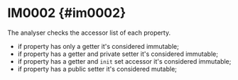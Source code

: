 # IM0002 {#im0002}

The analyser checks the accessor list of each property.

- if property has only a getter it's considered immutable;
- if property has a getter and private setter it's considered immutable;
- if property has a getter and `init` set accessor it's considered immutable;
- if property has a public setter it's considered mutable;